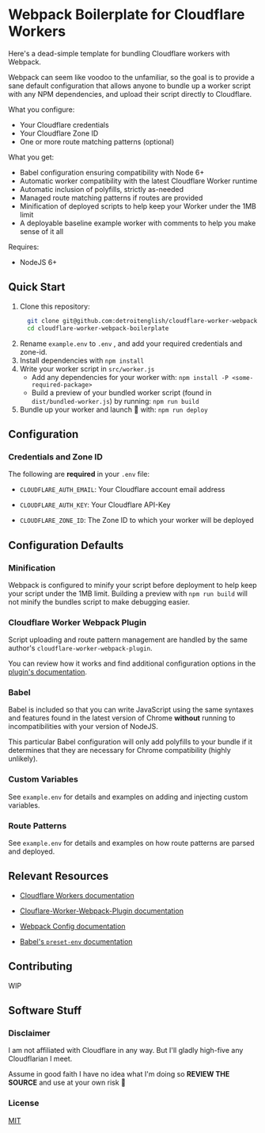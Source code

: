 # Webpack Boilerplate for Cloudflare Workers

Here's a dead-simple template for bundling Cloudflare workers with Webpack.

Webpack can seem like voodoo to the unfamiliar, so the goal is to provide a
sane default configuration that allows anyone to bundle up a worker script with any NPM dependencies,
and upload their script directly to Cloudflare.

What you configure:
- Your Cloudflare credentials
- Your Cloudflare Zone ID
- One or more route matching patterns (optional)

What you get:
- Babel configuration ensuring compatibility with Node 6+
- Automatic worker compatibility with the latest Cloudflare Worker runtime
- Automatic inclusion of polyfills, strictly as-needed
- Managed route matching patterns if routes are provided
- Minification of deployed scripts to help keep your Worker under the 1MB limit
- A deployable baseline example worker with comments to help you make sense of it all

Requires:
- NodeJS 6+

## Quick Start

1. Clone this repository:
    ````bash
      git clone git@github.com:detroitenglish/cloudflare-worker-webpack-boilerplate.git
      cd cloudflare-worker-webpack-boilerplate
    ````
2. Rename `example.env` to `.env` , and add your required credentials and zone-id.
3. Install dependencies with `npm install`
4. Write your worker script in `src/worker.js`
   - Add any dependencies for your worker with: `npm install -P <some-required-package>`
   - Build a preview of your bundled worker script (found in `dist/bundled-worker.js`) by running: `npm run build`
5. Bundle up your worker and launch 🚀 with: `npm run deploy`

## Configuration

### Credentials and Zone ID

The following are **required** in your `.env` file:

- `CLOUDFLARE_AUTH_EMAIL`: Your Cloudflare account email address

- `CLOUDFLARE_AUTH_KEY`: Your Cloudflare API-Key

- `CLOUDFLARE_ZONE_ID`: The Zone ID to which your worker will be deployed

## Configuration Defaults

### Minification
Webpack is configured to minify your script before deployment to help keep your script under the 1MB limit. Building a preview with `npm run build` will not minify the bundles script to make debugging easier.

### Cloudflare Worker Webpack Plugin
Script uploading and route pattern management are handled by the same author's `cloudflare-worker-webpack-plugin`.

You can review how it works and find additional configuration options in the [plugin's documentation](https://github.com/detroitenglish/cloudflare-worker-webpack-plugin).

### Babel

Babel is included so that you can write JavaScript using the same syntaxes and features found in the latest version of Chrome **without** running to incompatibilities with your version of NodeJS.

This particular Babel configuration will only add polyfills to your bundle if it determines that they are necessary for Chrome compatibility (highly unlikely).

### Custom Variables

See `example.env` for details and examples on adding and injecting custom variables.

### Route Patterns

See `example.env` for details and examples on how route patterns are parsed and deployed.

## Relevant Resources

- [Cloudflare Workers documentation](https://developers.cloudflare.com/workers/)

- [Clouflare-Worker-Webpack-Plugin documentation](https://github.com/detroitenglish/cloudflare-worker-webpack-plugin)

- [Webpack Config documentation](https://webpack.js.org/configuration/)

- [Babel's `preset-env` documentation](https://babeljs.io/docs/en/next/babel-preset-env.html)

## Contributing

WIP

## Software Stuff

### Disclaimer
I am not affiliated with Cloudflare in any way. But I'll gladly high-five any Cloudflarian I meet.

Assume in good faith I have no idea what I'm doing so **REVIEW THE SOURCE** and use at your own risk 🙈

### License
[MIT](./LICENSE)
